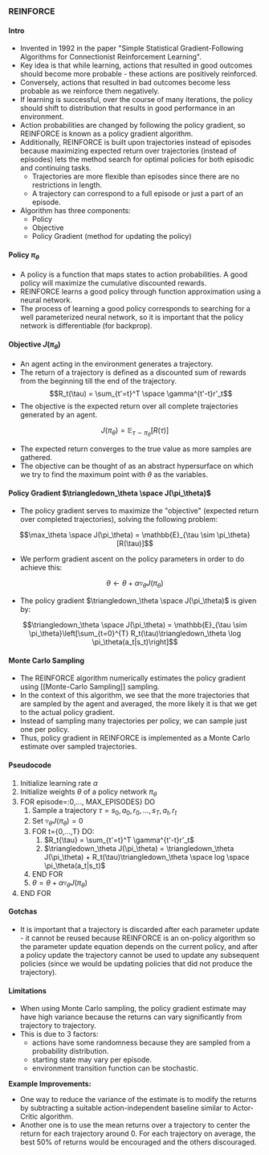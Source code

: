### REINFORCE

#### Intro
- Invented in 1992 in the paper "Simple Statistical Gradient-Following Algorithms for Connectionist Reinforcement Learning".
- Key idea is that while learning, actions that resulted in good outcomes should become more probable - these actions are positively reinforced.
- Conversely, actions that resulted in bad outcomes become less probable as we reinforce them negatively.
- If learning is successful, over the course of many iterations, the policy should shift to distribution that results in good performance in an environment.
- Action probabilities are changed by following the policy gradient, so REINFORCE is known as a policy gradient algorithm.
- Additionally, REINFORCE is built upon trajectories instead of episodes because maximizing expected return over trajectories (instead of episodes) lets the method search for optimal policies for both episodic and continuing tasks.
	- Trajectories are more flexible than episodes since there are no restrictions in length.
	- A trajectory can correspond to a full episode or just a part of an episode.
- Algorithm has three components:
	- Policy
	- Objective
	- Policy Gradient (method for updating the policy)


#### Policy $\pi_\theta$
- A policy is a function that maps states to action probabilities. A good policy will maximize the cumulative discounted rewards. 
- REINFORCE learns a good policy through function approximation using a neural network.
- The process of learning a good policy corresponds to searching for a well parameterized neural network, so it is important that the policy network is differentiable (for backprop).


#### Objective $J(\pi_\theta)$
- An agent acting in the environment generates a trajectory. 
- The return of a trajectory is defined as a discounted sum of rewards from the beginning till the end of the trajectory.
$$R_t(\tau) = \sum_{t'=t}^T \space \gamma^{t'-t}r'_t$$
- The objective is the expected return over all complete trajectories generated by an agent.

$$J(\pi_\theta) = \mathbb{E}_{\tau \sim \pi_\theta} \left[R(\tau)\right]$$

- The expected return converges to the true value as more samples are gathered. 
- The objective can be thought of as an abstract hypersurface on which we try to find the maximum point with $\theta$ as the variables.


#### Policy Gradient $\triangledown_\theta \space J(\pi_\theta)$
- The policy gradient serves to maximize the "objective" (expected return over completed trajectories), solving the following problem:

$$\max_\theta \space J(\pi_\theta) = \mathbb{E}_{\tau \sim \pi_\theta}[R(\tau)]$$

- We perform gradient ascent on the policy parameters in order to do achieve this:

$$\theta \leftarrow \theta + \alpha \triangledown_\theta  J(\pi_\theta)$$

- The policy gradient $\triangledown_\theta \space J(\pi_\theta)$ is given by:

$$\triangledown_\theta \space J(\pi_\theta) = \mathbb{E}_{\tau \sim \pi_\theta}\left[\sum_{t=0}^{T} R_t(\tau)\triangledown_\theta \log \pi_\theta(a_t|s_t)\right]$$

#### Monte Carlo Sampling
- The REINFORCE algorithm numerically estimates the policy gradient using [[Monte-Carlo Sampling]] sampling.
- In the context of this algorithm, we see that the more trajectories that are sampled by the agent and averaged, the more likely it is that we get to the actual policy gradient.
- Instead of sampling many trajectories per policy, we can sample just one per policy.
- Thus, policy gradient in REINFORCE is implemented as a Monte Carlo estimate over sampled trajectories.


#### Pseudocode
1. Initialize learning rate $\alpha$
2. Initialize weights $\theta$ of a policy network $\pi_\theta$
3. FOR episode=:0,..., MAX_EPISODES} DO
	1. Sample a trajectory $\tau = s_0, a_0, r_0, ..., s_T, a_t, r_t$
	2. Set $\triangledown_\theta J(\pi_\theta) = 0$
	3. FOR t={0,...,T} DO:
		1. $R_t{\tau} = \sum_{t'=t}^T \gamma^{t'-t}r'_t$
		2. $\triangledown_\theta J(\pi_\theta) = \triangledown_\theta J(\pi_\theta) + R_t(\tau)\triangledown_\theta \space log \space \pi_\theta(a_t|s_t)$
	2. END FOR
	3. $\theta = \theta + \alpha \triangledown_\theta J(\pi_\theta)$
4. END FOR



#### Gotchas
- It is important that a trajectory is discarded after each parameter update - it cannot be reused because REINFORCE is an on-policy algorithm so the parameter update equation depends on the current policy, and after a policy update the trajectory cannot be used to update any subsequent policies (since we would be updating policies that did not produce the trajectory).


#### Limitations
- When using Monte Carlo sampling, the policy gradient estimate may have high variance because the returns can vary significantly from trajectory to trajectory.
- This is due to 3 factors: 
    - actions have some randomness because they are sampled from a probability distribution.
    - starting state may vary per episode.
    - environment transition function can be stochastic.

**Example Improvements:**
- One way to reduce the variance of the estimate is to modify the returns by subtracting a suitable action-independent baseline similar to Actor-Critic algorithm.
- Another one is to use the mean returns over a trajectory to center the return for each trajectory around 0. For each trajectory on average, the best 50% of returns would be encouraged and the others discouraged.

